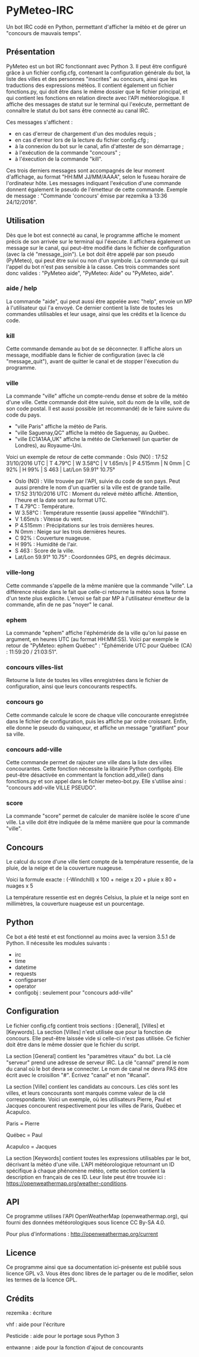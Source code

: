# PyMeteo-IRC
Un bot IRC codé en Python, permettant d'afficher la météo et de gérer un "concours de mauvais temps".

## Présentation
PyMeteo est un bot IRC fonctionnant avec Python 3. Il peut être configuré grâce à un fichier config.cfg, contenant la configuration générale du bot, la liste des villes et des personnes "inscrites" au concours, ainsi que les traductions des expressions météos. Il contient également un fichier fonctions.py, qui doit être dans le même dossier que le fichier principal, et qui contient les fonctions en relation directe avec l'API météorologique. Il affiche des messages de statut sur le terminal qui l'exécute, permettant de connaître le statut du bot sans être connecté au canal IRC.

Ces messages s'affichent :
- en cas d'erreur de chargement d'un des modules requis ;
- en cas d'erreur lors de la lecture du fichier config.cfg ;
- à la connexion du bot sur le canal, afin d'attester de son démarrage ;
- à l'exécution de la commande "concours" ;
- à l'éxecution de la commande "kill".

Ces trois derniers messages sont accompagnés de leur moment d'affichage, au format "HH:MM JJ/MM/AAAA", selon le fuseau horaire de l'ordinateur hôte.
Les messages indiquant l'exécution d'une commande donnent également le pseudo de l'émetteur de cette commande.
Exemple de message : "Commande 'concours' émise par rezemika à 13:36 24/12/2016".

## Utilisation
Dès que le bot est connecté au canal, le programme affiche le moment précis de son arrivée sur le terminal qui l'éxecute. Il affichera également un message sur le canal, qui peut-être modifié dans le fichier de configuration (avec la clé "message_join").
Le bot doit être appelé par son pseudo (PyMeteo), qui peut être suivi ou non d'un symbole. La commande qui suit l'appel du bot n'est pas sensible à la casse.
Ces trois commandes sont donc valides : "PyMeteo aide", "PyMeteo: Aide" ou "PyMeteo, aide".

### aide / help
La commande "aide", qui peut aussi être appelée avec "help", envoie un MP à l'utilisateur qui l'a envoyé. Ce dernier contient la liste de toutes les commandes utilisables et leur usage, ainsi que les crédits et la licence du code.

### kill
Cette commande demande au bot de se déconnecter. Il affiche alors un message, modifiable dans le fichier de configuration (avec la clé "message_quit"), avant de quitter le canal et de stopper l'éxecution du programme.

### ville
La commande "ville" affiche un compte-rendu dense et sobre de la météo d'une ville. Cette commande doit être suivie, soit du nom de la ville, soit de son code postal. Il est aussi possible (et recommandé) de le faire suivre du code du pays.

- "ville Paris" affiche la météo de Paris.
- "ville Saguenay,QC" affiche la météo de Saguenay, au Québec.
- "ville EC1A1AA,UK" affiche la météo de Clerkenwell (un quartier de Londres), au Royaume-Uni.

Voici un exemple de retour de cette commande :
Oslo (NO) : 17:52 31/10/2016 UTC | T 4.79°C | W 3.58°C | V 1.65m/s | P 4.515mm | N 0mm | C 92% | H 99% | S 463 | Lat/Lon 59.91° 10.75°

- Oslo (NO) : Ville trouvée par l'API, suivie du code de son pays. Peut aussi prendre le nom d'un quartier si la ville est de grande taille.
- 17:52 31/10/2016 UTC : Moment du relevé météo affiché. Attention, l'heure et la date sont au format UTC.
- T 4.79°C : Température.
- W 3.58°C : Température ressentie (aussi appellée "Windchill").
- V 1.65m/s : Vitesse du vent.
- P 4.515mm : Précipitations sur les trois dernières heures.
- N 0mm : Neige sur les trois dernières heures.
- C 92% : Couverture nuageuse.
- H 99% : Humidité de l'air.
- S 463 : Score de la ville.
- Lat/Lon 59.91° 10.75° : Coordonnées GPS, en degrés décimaux.

### ville-long
Cette commande s'appelle de la même manière que la commande "ville". La différence réside dans le fait que celle-ci retourne la météo sous la forme d'un texte plus explicite. L'envoi se fait par MP à l'utilisateur émetteur de la commande, afin de ne pas "noyer" le canal.

### ephem
La commande "ephem" affiche l'éphéméride de la ville qu'on lui passe en argument, en heures UTC (au format HH:MM:SS). Voici par exemple le retour de "PyMeteo: ephem Québec" : "Éphéméride UTC pour Québec (CA) : 11:59:20 / 21:03:51".

### concours villes-list
Retourne la liste de toutes les villes enregistrées dans le fichier de configuration, ainsi que leurs concourants respectifs.

### concours go
Cette commande calcule le score de chaque ville concourante enregistrée dans le fichier de configuration, puis les affiche par ordre croissant. Enfin, elle donne le pseudo du vainqueur, et affiche un message "gratifiant" pour sa ville.

### concours add-ville
Cette commande permet de rajouter une ville dans la liste des villes concourantes. Cette fonction nécessite la librairie Python configobj. Elle peut-être désactivée en commentant la fonction add_ville() dans fonctions.py et son appel dans le fichier meteo-bot.py. Elle s'utilise ainsi : "concours add-ville VILLE PSEUDO".

### score
La commande "score" permet de calculer de manière isolée le score d'une ville. La ville doit être indiquée de la même manière que pour la commande "ville".

## Concours
Le calcul du score d'une ville tient compte de la température ressentie, de la pluie, de la neige et de la couverture nuageuse.

Voici la formule exacte : (-Windchill) x 100 + neige x 20 + pluie x 80 + nuages x 5

La température ressentie est en degrés Celsius, la pluie et la neige sont en millimètres, la couverture nuageuse est un pourcentage.

## Python
Ce bot a été testé et est fonctionnel au moins avec la version 3.5.1 de Python.
Il nécessite les modules suivants :
- irc
- time
- datetime
- requests
- configparser
- operator
- configobj : seulement pour "concours add-ville"

## Configuration
Le fichier config.cfg contient trois sections : [General], [Villes] et [Keywords]. La section [Villes] n'est utilisée que pour la fonction de concours. Elle peut-être laissée vide si celle-ci n'est pas utilisée. Ce fichier doit être dans le même dossier que le fichier du script.

La section [General] contient les "paramètres vitaux" du bot. La clé "serveur" prend une adresse de serveur IRC. La clé "cannal" prend le nom du canal où le bot devra se connecter. Le nom de canal ne devra PAS être écrit avec le croisillon "#". Écrivez "canal" et non "#canal".

La section [Ville] contient les candidats au concours. Les clés sont les villes, et leurs concourants sont marqués comme valeur de la clé correspondante. Voici un exemple, où les utilisateurs Pierre, Paul et Jacques concourent respectivement pour les villes de Paris, Québec et Acapulco.

Paris = Pierre

Québec = Paul

Acapulco = Jacques

La section [Keywords] contient toutes les expressions utilisables par le bot, décrivant la météo d'une ville. L'API météorologique retournant un ID spécifique à chaque phénomène météo, cette section contient la description en français de ces ID. Leur liste peut être trouvée ici : https://openweathermap.org/weather-conditions.

## API
Ce programme utilises l'API OpenWeatherMap (openweathermap.org), qui fourni des données météorologiques sous licence CC By-SA 4.0.

Pour plus d'informations : http://openweathermap.org/current

## Licence
Ce programme ainsi que sa documentation ici-présente est publié sous licence GPL v3. Vous êtes donc libres de le partager ou de le modifier, selon les termes de la licence GPL.

## Crédits
rezemika : écriture

vhf : aide pour l'écriture

Pesticide : aide pour le portage sous Python 3

entwanne : aide pour la fonction d'ajout de concourants
